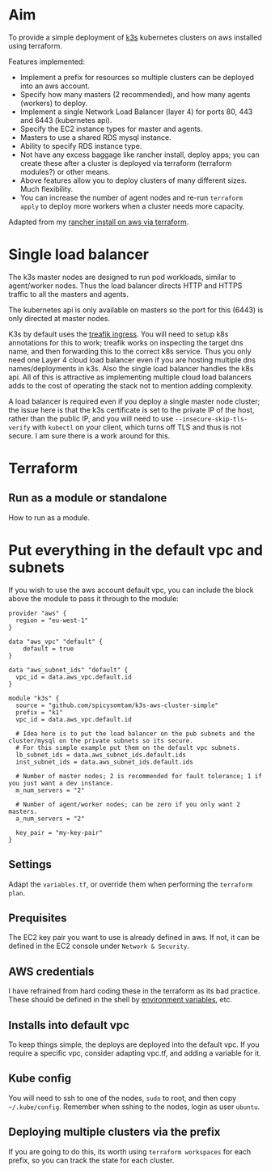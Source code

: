 # Aim

To provide a simple deployment of [k3s](https://k3s.io/) kubernetes clusters on aws installed using terraform.

Features implemented:

* Implement a prefix for resources so multiple clusters  can be deployed into an aws account.
* Specify how many masters (2 recommended), and how many agents (workers) to deploy.
* Implement a single Network Load Balancer (layer 4) for ports 80, 443 and 6443 (kubernetes api). 
* Specify the EC2 instance types for master and agents.
* Masters to use a shared RDS mysql instance.
* Ability to specify RDS instance type.
* Not have any excess baggage like rancher install, deploy apps; you can create these after a cluster is deployed via terraform (terraform modules?) or other means.
* Above features allow you to deploy clusters of many different sizes. Much flexibility. 
* You can increase the number of agent nodes and re-run `terraform apply` to deploy more workers when a cluster needs more capacity.

Adapted from my [rancher install on aws via terraform](https://github.com/spicysomtam/rancher-k3s-aws-tf).

# Single load balancer

The k3s master nodes are designed to run pod workloads, similar to agent/worker nodes. Thus the load balancer directs HTTP and HTTPS traffic to all the masters and agents.

The kubernetes api is only available on masters so the port for this (6443) is only directed at master nodes.

K3s by default uses the [treafik ingress](https://docs.traefik.io/providers/kubernetes-ingress/). You will need to setup k8s annotations for this to work; treafik works on inspecting the target dns name, and then forwarding this to the correct k8s service. Thus you only need one Layer 4 cloud load balancer even if you are hosting multiple dns names/deployments in k3s. Also the single load balancer handles the k8s api. All of this is attractive as implementing multiple cloud load balancers adds to the cost of operating the stack not to mention adding complexity.

A load balancer is required even if you deploy a single master node cluster; the issue here is that the k3s certificate is set to the private IP of the host, rather than the public IP, and you will need to use `--insecure-skip-tls-verify` with `kubectl` on your client, which turns off TLS and thus is not secure. I am sure there is a work around for this.

# Terraform

## Run as a module or standalone

How to run as a module. 

# Put everything in the default vpc and subnets

If you wish to use the aws account default vpc, you can include the block above the module to pass it through to the module:
```
provider "aws" {
  region = "eu-west-1"
}

data "aws_vpc" "default" {
    default = true
}

data "aws_subnet_ids" "default" {
  vpc_id = data.aws_vpc.default.id
}

module "k3s" {
  source = "github.com/spicysomtam/k3s-aws-cluster-simple"
  prefix = "k1"
  vpc_id = data.aws_vpc.default.id

  # Idea here is to put the load balancer on the pub subnets and the cluster/mysql on the private subnets so its secure.
  # For this simple example put them on the default vpc subnets.
  lb_subnet_ids = data.aws_subnet_ids.default.ids
  inst_subnet_ids = data.aws_subnet_ids.default.ids

  # Number of master nodes; 2 is recommended for fault tolerance; 1 if you just want a dev instance.
  m_num_servers = "2"

  # Number of agent/worker nodes; can be zero if you only want 2 masters.
  a_num_servers = "2"

  key_pair = "my-key-pair"
}
```

## Settings

Adapt the `variables.tf`, or override them when performing the `terraform plan`.

## Prequisites

The EC2 key pair you want to use is already defined in aws. If not, it can be defined in the EC2 console under `Network & Security`.

## AWS credentials

I have refrained from hard coding these in the terraform as its bad practice. These should be defined in the shell by [environment variables](https://docs.aws.amazon.com/cli/latest/userguide/cli-configure-envvars.html), etc.

## Installs into default vpc

To keep things simple, the deploys are deployed into the default vpc. If you require a specific vpc, consider adapting vpc.tf, and adding a variable for it.

## Kube config

You will need to ssh to one of the nodes, `sudo` to root, and then copy `~/.kube/config`. Remember when sshing to the nodes, login as user `ubuntu`.

## Deploying multiple clusters via the prefix

If you are going to do this, its worth using `terraform workspaces` for each prefix, so you can track the state for each cluster.